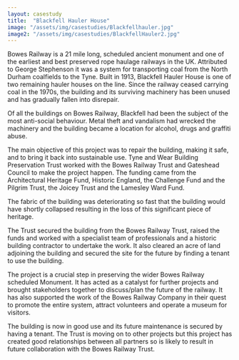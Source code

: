 ```yaml
---
layout: casestudy
title:  "Blackfell Hauler House"
image: "/assets/img/casestudies/Blackfellhauler.jpg"
image2: "/assets/img/casestudies/BlackfellHauler2.jpg"
---
```


Bowes Railway is a 21 mile long, scheduled ancient monument and one of the earliest and best preserved rope haulage railways in the UK. Attributed to George Stephenson it was a system for transporting coal from the North Durham coalfields to the Tyne. Built in 1913, Blackfell Hauler House is one of two remaining hauler houses on the line. Since the railway ceased carrying coal in the 1970s, the building and its surviving machinery has been unused and has gradually fallen into disrepair.

Of all the buildings on Bowes Railway, Blackfell had been the subject of the most anti-social behaviour. Metal theft and vandalism had wrecked the machinery and the building became a location for alcohol, drugs and graffiti abuse.

The main objective of this project was to repair the building, making it safe, and to bring it back into sustainable use. Tyne and Wear Building Preservation Trust worked with the Bowes Railway Trust and Gateshead Council to make the project happen. The funding came from the Architectural Heritage Fund, Historic England, the Challenge Fund and the Pilgrim Trust, the Joicey Trust and the Lamesley Ward Fund.

The fabric of the building was deteriorating so fast that the building would have shortly collapsed resulting in the loss of this significant piece of heritage.

The Trust secured the building from the Bowes Railway Trust, raised the funds and worked with a specialist team of professionals and a historic building contractor to undertake the work. It also cleared an acre of land adjoining the building and secured the site for the future by finding a tenant to use the building.

The project is a crucial step in preserving the wider Bowes Railway scheduled Monument. It has acted as a catalyst for further projects and brought stakeholders together to discuss/plan the future of the railway. It has also supported the work of the Bowes Railway Company in their quest to promote the entire system, attract volunteers and operate a museum for visitors.

The building is now in good use and its future maintenance is secured by having a tenant. The Trust is moving on to other projects but this project has created good relationships between all partners so is likely to result in future collaboration with the Bowes Railway Trust.